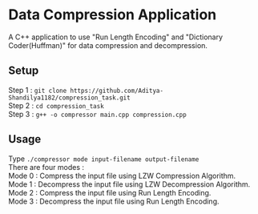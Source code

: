 # Data Compression Application
A C++ application to use "Run Length Encoding" and "Dictionary Coder(Huffman)" for data compression and decompression.<br>
## Setup
Step 1 : ```git clone https://github.com/Aditya-Shandilya1182/compression_task.git```<br>
Step 2 : ```cd compression_task```<br>
Step 3 : ```g++ -o compressor main.cpp compression.cpp```<br>
## Usage
Type ```./compressor mode input-filename output-filename``` <br>
There are four modes : <br>
Mode 0 : Compress the input file using LZW Compression Algorithm.<br>
Mode 1 : Decompress the input file using LZW Decompression Algorithm.<br>
Mode 2 : Compress the input file using Run Length Encoding.<br>
Mode 3 : Decompress the input file using Run Length Encoding.<br>
